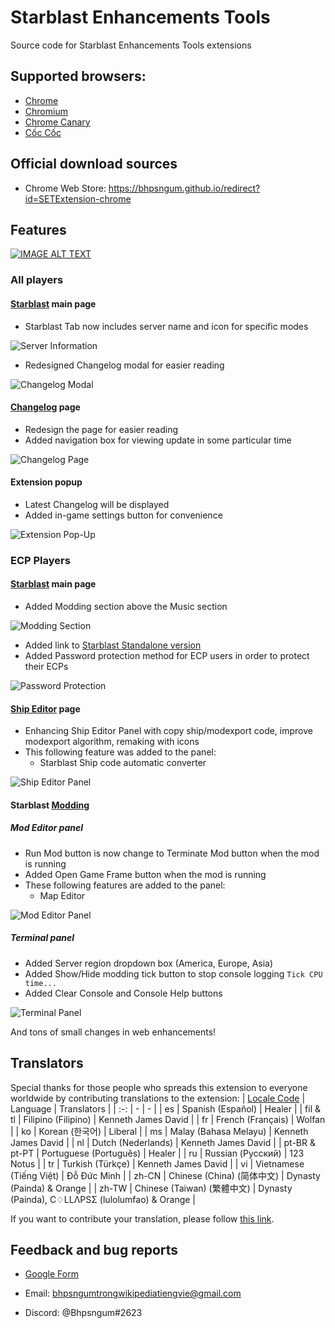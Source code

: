 # Starblast Enhancements Tools
Source code for Starblast Enhancements Tools extensions

## Supported browsers:

* [Chrome](https://www.google.com/chrome/)
* [Chromium](https://www.chromium.org/)
* [Chrome Canary](https://www.google.com/chrome/canary/)
* [Cốc Cốc](https://coccoc.com/en)

## Official download sources

* Chrome Web Store: https://bhpsngum.github.io/redirect?id=SETExtension-chrome

## Features
[![IMAGE ALT TEXT](http://img.youtube.com/vi/ptsPT5CF2MU/0.jpg)](http://www.youtube.com/watch?v=ptsPT5CF2MU "(Video) All SET Features")

### All players


#### [Starblast](https://starblast.io) main page

* Starblast Tab now includes server name and icon for specific modes

![Server Information](https://raw.githubusercontent.com/Bhpsngum/img-src/master/ServerInfo.png)

* Redesigned Changelog modal for easier reading

![Changelog Modal](https://raw.githubusercontent.com/Bhpsngum/img-src/master/Changelog.PNG)

#### [Changelog](https://starblast.io/changelog.txt) page

* Redesign the page for easier reading
* Added navigation box for viewing update in some particular time

![Changelog Page](https://raw.githubusercontent.com/Bhpsngum/img-src/master/ChangelogPage.PNG)

#### Extension popup

* Latest Changelog will be displayed
* Added in-game settings button for convenience

![Extension Pop-Up](https://raw.githubusercontent.com/Bhpsngum/img-src/master/ExtensionPopup.png)

### ECP Players

#### [Starblast](https://starblast.io) main page


* Added Modding section above the Music section

![Modding Section](https://raw.githubusercontent.com/Bhpsngum/img-src/master/ModdingSection.png)

* Added link to [Starblast Standalone version](https://dankdmitron.github.io)
* Added Password protection method for ECP users in order to protect their ECPs

![Password Protection](https://raw.githubusercontent.com/Bhpsngum/img-src/master/PasswordProtection.png)

#### [Ship Editor](https://starblast.io/shipeditor/) page

* Enhancing Ship Editor Panel with copy ship/modexport code, improve modexport algorithm, remaking with icons
* This following feature was added to the panel:
  * Starblast Ship code automatic converter

![Ship Editor Panel](https://raw.githubusercontent.com/Bhpsngum/img-src/master/ShipEditorPanel.PNG)

#### Starblast [Modding](https://starblast.io/modding.html)

##### Mod Editor panel
* Run Mod button is now change to Terminate Mod button when the mod is running
* Added Open Game Frame button when the mod is running
* These following features are added to the panel:
  * Map Editor

![Mod Editor Panel](https://raw.githubusercontent.com/Bhpsngum/img-src/master/ModEditorPanel.png)

##### Terminal panel

* Added Server region dropdown box (America, Europe, Asia)
* Added Show/Hide modding tick button to stop console logging `Tick CPU time...`
* Added Clear Console and Console Help buttons

![Terminal Panel](https://raw.githubusercontent.com/Bhpsngum/img-src/master/TerminalPanel.png)


And tons of small changes in web enhancements!
## Translators
Special thanks for those people who spreads this extension to everyone worldwide by contributing translations to the extension:
| [Locale Code](https://developer.chrome.com/docs/webstore/i18n/#choosing-locales-to-support) | Language | Translators |
| :-: | - | - |
| es | Spanish (Español) | Healer |
| fil & tl | Filipino (Filipino) | Kenneth James David |
| fr | French (Français) | Wolfan |
| ko | Korean (한국어) | Liberal |
| ms | Malay (Bahasa Melayu) | Kenneth James David |
| nl | Dutch (Nederlands) | Kenneth James David |
| pt-BR & pt-PT | Portuguese (Português) | Healer |
| ru | Russian (Русский) | 123 Notus |
| tr | Turkish (Türkçe) | Kenneth James David |
| vi | Vietnamese (Tiếng Việt) | Đỗ Đức Minh |
| zh-CN | Chinese (China) (简体中文) | Dynasty (Painda) & Orange |
| zh-TW | Chinese (Taiwan) (繁體中文) | Dynasty (Painda), C♢LLΛPSΣ (lulolumfao) & Orange |

If you want to contribute your translation, please follow [this link](https://bhpsngum.github.io/redirect?id=SET_Translate).
## Feedback and bug reports

* [Google Form](https://bhpsngum.github.io/redirect?id=SETFeedback)

* Email: [bhpsngumtrongwikipediatiengvie@gmail.com](https://mail.google.com/mail/u/0/?view=cm&fs=1&to=bhpsngumtrongwikipediatiengvie@gmail.com&tf=1)
* Discord: @Bhpsngum#2623
